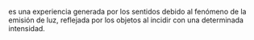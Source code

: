es una experiencia generada por los sentidos debido al fenómeno de la emisión de luz, reflejada por los objetos al incidir con una determinada intensidad.
